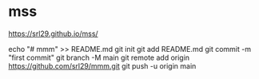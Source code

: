 # mss
https://srl29.github.io/mss/


echo "# mmm" >> README.md
git init
git add README.md
git commit -m "first commit"
git branch -M main
git remote add origin https://github.com/srl29/mmm.git
git push -u origin main

